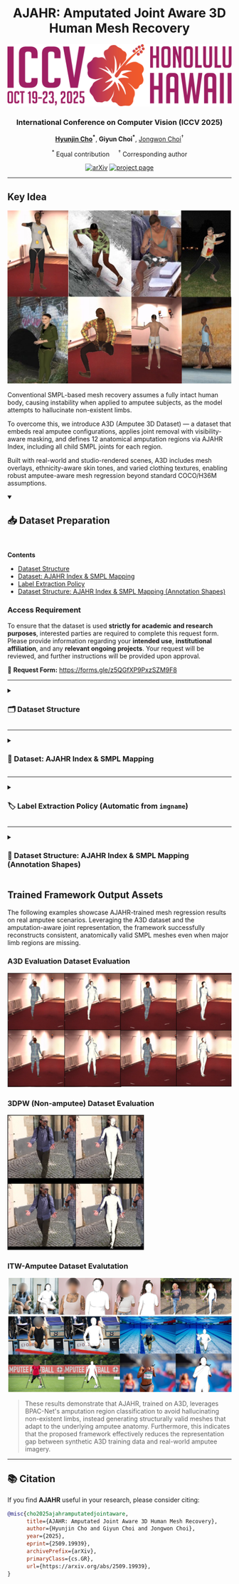 <div align="center">

# AJAHR: Amputated Joint Aware 3D Human Mesh Recovery

![ICCV2025](./fig/iccv-2025-logo-color.png)

### International Conference on Computer Vision (ICCV 2025)

<p>
  <strong><a href="https://chojinie.github.io/categories/">Hyunjin Cho</a><sup>*</sup></strong>, 
  <strong>Giyun Choi<sup>*</sup></strong>, 
  <a href="https://www.vilab.cau.ac.kr/">Jongwon Choi</a><sup>†</sup>
</p>

<p>
  <sup>*</sup> Equal contribution &nbsp;&nbsp;&nbsp;
  <sup>†</sup> Corresponding author
</p>

[![arXiv](https://img.shields.io/badge/arXiv-2507.20091-brightgreen.svg)](https://arxiv.org/abs/2509.19939) [![project page](https://img.shields.io/badge/website-up-blue.svg)](https://chojinie.github.io/project_AJAHR/)

</div>

---

## Key Idea

![Key Idea](./fig/A3D.png)

Conventional SMPL-based mesh recovery assumes a fully intact human body, causing instability when applied to amputee subjects, as the model attempts to hallucinate non-existent limbs.

To overcome this, we introduce A3D (Amputee 3D Dataset) — a dataset that embeds real amputee configurations, applies joint removal with visibility-aware masking, and defines 12 anatomical amputation regions via AJAHR Index, including all child SMPL joints for each region.

Built with real-world and studio-rendered scenes, A3D includes mesh overlays, ethnicity-aware skin tones, and varied clothing textures, enabling robust amputee-aware mesh regression beyond standard COCO/H36M assumptions.

<!-- Dataset Preparation (parent accordion) -->
<details open>
  <summary><h2>📥 Dataset Preparation</h2></summary>

  <br/>

  <!-- Quick TOC -->
  <p><strong>Contents</strong></p>
  <ul>
    <li><a href="#ds-structure">Dataset Structure</a></li>
    <li><a href="#ds-ajahr">Dataset: AJAHR Index &amp; SMPL Mapping</a></li>
    <li><a href="#ds-label">Label Extraction Policy</a></li>
    <li><a href="#ds-annotations">Dataset Structure: AJAHR Index &amp; SMPL Mapping (Annotation Shapes)</a></li>
  </ul>

  <!-- Access Requirement -->
  <h3 id="ds-access">Access Requirement</h3>
  <p>
    To ensure that the dataset is used <strong>strictly for academic and research purposes</strong>, interested parties are required to complete this request form. Please provide information regarding your <strong>intended use</strong>, <strong>institutional affiliation</strong>, and any <strong>relevant ongoing projects</strong>. Your request will be reviewed, and further instructions will be provided upon approval.
  </p>
  <p>
    🔗 <strong>Request Form:</strong>
    <a href="https://forms.gle/z5QGfXP9PxzSZM9F8" target="_blank" rel="noopener">https://forms.gle/z5QGfXP9PxzSZM9F8</a>
  </p>

  <hr/>

  <!-- 1) Dataset Structure -->
  <details>
    <summary><h3 id="ds-structure">🗂️ Dataset Structure</h3></summary>
    <br/>
    <p>The A3D dataset follows a unified directory structure.</p>

    <pre><code>A3D_Dataset/
├── COCO_train/
│   ├── Images/
│   └── annotation/
│
├── MPII/
│   ├── Images/
│   └── annotation/
│
├── COCO_val/      ← Evaluation Set
│   ├── Images/
│   └── annotation/ 
│
└── H36M/
    ├── annotation/
    └── Images/
        ├── S1/
        ├── S5/
        ├── S6/
        ├── S7/
        ├── S8/
        ├── S9/
        └── S11/   ← Evaluation Set
</code></pre>
  </details>

  <hr/>

  <!-- 2) Dataset: AJAHR Index & SMPL Mapping -->
  <details>
    <summary><h3 id="ds-ajahr">🧩 Dataset: AJAHR Index &amp; SMPL Mapping</h3></summary>
    <br/>

    <p><img alt="SMPL_Index_Visualization" src="./fig/index.png"></p>

    <p>To support amputated-joint aware mesh reconstruction research, we release <strong>AJAHR-Index</strong>, a joint-group annotation protocol aligned with the SMPL kinematic hierarchy.</p>

    <pre><code>ajahr_index : {
    0 : Right Hand, 1 : Right Elbow, 2 : Right Shoulder,
    3 : Left Hand, 4 : Left Elbow, 5 : Left Shoulder,
    6 : Left Foot, 7 : Left Knee, 8 : Left Hip,
    9 : Right Foot, 10: Right Knee, 11: Right Hip
}

smpl_index : { 
    21, 23 : Right Hand,      19, 21, 23 : Right Elbow,      17, 19, 21, 23 : Right Shoulder,
    20, 22 : Left Hand,       18, 20, 22: Left Elbow,        16, 18, 20, 22 : Left Shoulder,
    7, 10 : Left Foot,        4, 7, 10 : Left Knee,          1, 4, 7, 10 : Left Hip,
    8, 11 : Right Foot,       5, 8, 11 : Right Knee,         2, 5, 8, 11 : Right Hip
}
</code></pre>

    <blockquote>
      <strong>Note:</strong> <code>ajahr_index</code> indicates an amputation region. When an index is marked as amputated, <strong>the corresponding region and all of its descendant joint nodes</strong> are treated as missing. <code>smpl_index</code> refers to the <strong>actual SMPL pose joint indices</strong> mapped to each anatomical region.
    </blockquote>

  </details>

  <hr/>

  <!-- 3) Label Extraction Policy -->
  <details>
    <summary><h3 id="ds-label">🏷️ Label Extraction Policy (Automatic from <code>imgname</code>)</h3></summary>
    <br/>

    <p>
      Following the AJAHR framework design, labels are not manually annotated but are implicitly derived from the file naming convention, ensuring scalability and consistency across amputee and non-amputee datasets.
    </p>
    <p>
      AJAHR does <strong>not</strong> store explicit class labels inside annotation files. Instead, <strong>each sample's amputation level is inferred directly from its <code>imgname</code> pattern</strong>, following the logic below:
    </p>

    <pre><code>if 'imgname' in self.data:
    self.labels = []
    for file_name in self.imgname:
        amp_number = extract_amp_number(file_name)
        if amp_number is not None:
            self.labels.append(amp_number)
        else:
            self.labels.append(12)
    self.labels = np.array(self.labels)
else:
    # for non-amputee datasets
    self.labels = np.full((self.scale.shape[0],), 12)
</code></pre>

    <ul>
      <li><code>amp_number ∈ {0 ~ 11}</code> → matches <strong>AJAHR Index</strong></li>
      <li><code>12</code> is reserved for the <strong>Non-amputee (default)</strong> class</li>
      <li>Example filename: <code>amp_3_XXXXXXX.png → label = 3 (Right Elbow)</code></li>
    </ul>

  </details>

  <hr/>

  <!-- 4) Dataset Structure: Annotation Shapes -->
  <details>
    <summary><h3 id="ds-annotations">📐 Dataset Structure: AJAHR Index &amp; SMPL Mapping (Annotation Shapes)</h3></summary>
    <br/>

    <p><strong>COCO / MPII Based Annotations</strong></p>

    <pre><code>center               → shape: (N, 1, 2),  dtype: float64
scale                → shape: (N, 1),     dtype: float64
imgname              → shape: (N,),       dtype: object
global_orient        → shape: (N, 1, 3, 3), dtype: float32
body_pose            → shape: (N, 72),    dtype: float32
has_body_pose        → shape: (N,),       dtype: float32
betas                → shape: (N, 10),    dtype: float32
has_betas            → shape: (N,),       dtype: float32
body_keypoints_2d    → shape: (N, 25, 3), dtype: float64  # indices 0~24 = body
extra_keypoints_2d   → shape: (N, 19, 3), dtype: float64  # indices 25~43 = extra
body_keypoints_3d    → shape: (N, 25, 4), dtype: float64  # indices 0~24 = body
extra_keypoints_3d   → shape: (N, 19, 4), dtype: float64  # indices 25~43 = extra
body_opt_3d_joints   → shape: (N, 25, 1), dtype: float64
extra_opt_3d_joints  → shape: (N, 19, 1), dtype: float64
</code></pre>

    <p><strong>H36M Based Annotations</strong></p>

    <pre><code>imgname       → shape: (N,),             dtype: &lt;U44&gt;
scale         → shape: (N, 1),           dtype: float64
center        → shape: (N, 1, 2),        dtype: float64
ajahr_conf    → shape: (N, 12),          dtype: int64
global_orient → shape: (N, 1, 1, 3, 3),  dtype: float64
gt_2d_kpts    → shape: (N, 1, 44, 3),    dtype: float64  # 0~24 body, 25~43 extra
gt_3d_kpts    → shape: (N, 1, 44, 5),    dtype: float64  # 0~24 body, 25~43 extra
smpl_pose     → shape: (N, 1, 23, 3, 3), dtype: float64
smpl_shape    → shape: (N, 1, 10),       dtype: float64
cam_t         → shape: (N, 1, 3),        dtype: float64
</code></pre>

  </details>

</details>

## Trained Framework Output Assets

The following examples showcase AJAHR-trained mesh regression results on real amputee scenarios. Leveraging the A3D dataset and the amputation-aware joint representation, the framework successfully reconstructs consistent, anatomically valid SMPL meshes even when major limb regions are missing.

### A3D Evaluation Dataset Evaluation

![AJAHR\_Results0](./fig/A3D_Eval.png)

### 3DPW (Non-amputee) Dataset Evaluation

![AJAHR\_Results1](./fig/3DPW.png)

### ITW-Amputee Dataset Evalutation

![AJAHR\_Results2](./fig/total_para.png)

> These results demonstrate that AJAHR, trained on A3D, leverages BPAC-Net's amputation region classification to avoid hallucinating non-existent limbs, instead generating structurally valid meshes that adapt to the underlying amputee anatomy. Furthermore, this indicates that the proposed framework effectively reduces the representation gap between synthetic A3D training data and real-world amputee imagery.

---

## 📚 Citation

If you find **AJAHR** useful in your research, please consider citing:

```bibtex
@misc{cho2025ajahramputatedjointaware,
      title={AJAHR: Amputated Joint Aware 3D Human Mesh Recovery},
      author={Hyunjin Cho and Giyun Choi and Jongwon Choi},
      year={2025},
      eprint={2509.19939},
      archivePrefix={arXiv},
      primaryClass={cs.GR},
      url={https://arxiv.org/abs/2509.19939},
}
